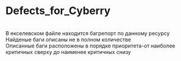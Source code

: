 # Defects_for_Cyberry
<title>Site: https://qatest-dev.indvp.com/ </title></br>
В екселевском файле находится багрепорт по данному ресурсу</br>
Найденые баги описаны не в полном количестве</br>
Описанные баги расположены в порядке приоритета-от наиболее критичных сверху до наименее критичных снизу</br>
